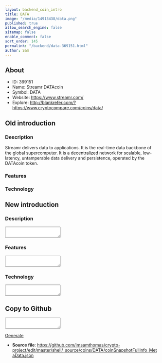 ```yaml
---
layout: backend_coin_intro
title: DATA
image: "/media/14913438/data.png"
published: true
allow_search_engine: false
sitemap: false
enable_comment: false
sort_order: 145
permalink: "/backend/data-369151.html"
author: Sam
---
```


## About

- ID: 369151
- Name: Streamr DATAcoin
- Symbol: DATA
- Website: https://www.streamr.com/
- Explore: http://blankrefer.com/?https://www.cryptocompare.com/coins/data/


## Old introduction

### Description

<p>Streamr delivers data to applications. It is the real-time data backbone of the global supercomputer. It is a decentralized network for scalable, low-latency, untamperable data delivery and persistence, operated by the DATAcoin token.</p>

### Features


### Technology




## New introduction


### Description
<textarea id="meta_description" name="description"></textarea>

### Features
<textarea id="meta_features" name="features"></textarea>

### Technology
<textarea id="meta_technology" name="technology"></textarea>


## Copy to Github

<textarea id="coinsnapshotfullinfo_metadata"></textarea>

<a href="#gen" onclick="generateMetaDatJson()">Generate</a>

- **Source file**: <a href="https://github.com/imsamthomas/crypto-project/edit/master/shell/_source/coins/DATA/coinSnapshotFullInfo_MetaData.json">https://github.com/imsamthomas/crypto-project/edit/master/shell/_source/coins/DATA/coinSnapshotFullInfo_MetaData.json</a>

